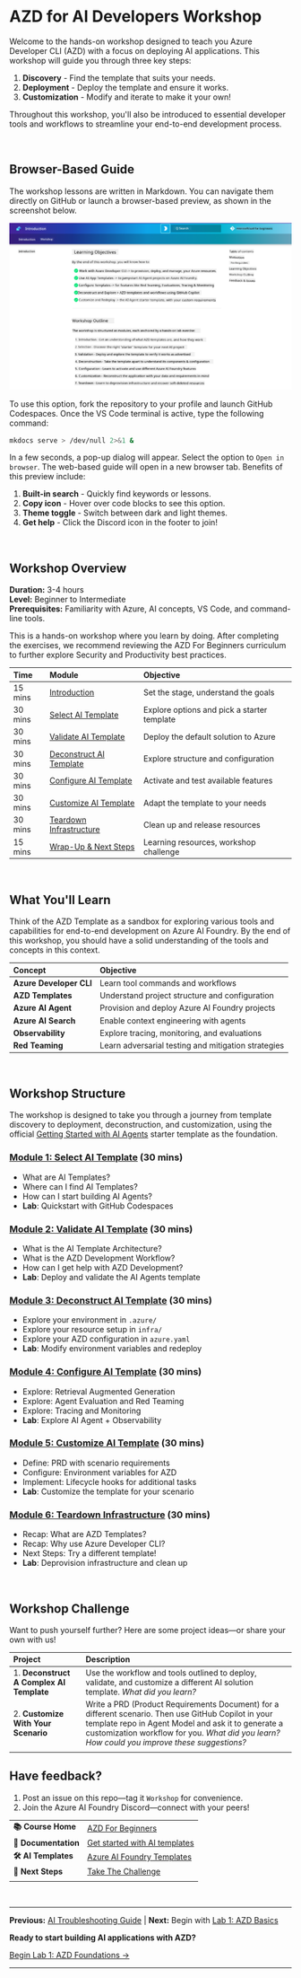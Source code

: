 <!--
CO_OP_TRANSLATOR_METADATA:
{
  "original_hash": "9cc966416ab431c38b2ab863884b196c",
  "translation_date": "2025-09-25T00:36:30+00:00",
  "source_file": "workshop/README.md",
  "language_code": "en"
}
-->
# AZD for AI Developers Workshop

Welcome to the hands-on workshop designed to teach you Azure Developer CLI (AZD) with a focus on deploying AI applications. This workshop will guide you through three key steps:

1. **Discovery** - Find the template that suits your needs.
2. **Deployment** - Deploy the template and ensure it works.
3. **Customization** - Modify and iterate to make it your own!

Throughout this workshop, you'll also be introduced to essential developer tools and workflows to streamline your end-to-end development process.

<br/>

## Browser-Based Guide

The workshop lessons are written in Markdown. You can navigate them directly on GitHub or launch a browser-based preview, as shown in the screenshot below.

![Workshop](../../../translated_images/workshop.75906f133e6f8ba07ab0302ce17f67ff90f357513f3d4c4bbafa5978b10f058b.en.png)

To use this option, fork the repository to your profile and launch GitHub Codespaces. Once the VS Code terminal is active, type the following command:

```bash title="" linenums="0"
mkdocs serve > /dev/null 2>&1 &
```

In a few seconds, a pop-up dialog will appear. Select the option to `Open in browser`. The web-based guide will open in a new browser tab. Benefits of this preview include:

1. **Built-in search** - Quickly find keywords or lessons.
2. **Copy icon** - Hover over code blocks to see this option.
3. **Theme toggle** - Switch between dark and light themes.
4. **Get help** - Click the Discord icon in the footer to join!

<br/>

## Workshop Overview

**Duration:** 3-4 hours  
**Level:** Beginner to Intermediate  
**Prerequisites:** Familiarity with Azure, AI concepts, VS Code, and command-line tools.

This is a hands-on workshop where you learn by doing. After completing the exercises, we recommend reviewing the AZD For Beginners curriculum to further explore Security and Productivity best practices.

| Time | Module  | Objective |
|:---|:---|:---|
| 15 mins | [Introduction](docs/instructions/0-Introduction.md) | Set the stage, understand the goals |
| 30 mins | [Select AI Template](docs/instructions/1-Select-AI-Template.md) | Explore options and pick a starter template | 
| 30 mins | [Validate AI Template](docs/instructions/2-Validate-AI-Template.md) | Deploy the default solution to Azure |
| 30 mins | [Deconstruct AI Template](docs/instructions/3-Deconstruct-AI-Template.md) | Explore structure and configuration |
| 30 mins | [Configure AI Template](docs/instructions/4-Configure-AI-Template.md) | Activate and test available features |
| 30 mins | [Customize AI Template](docs/instructions/5-Customize-AI-Template.md) | Adapt the template to your needs |
| 30 mins | [Teardown Infrastructure](docs/instructions/6-Teardown-Infrastructure.md) | Clean up and release resources |
| 15 mins | [Wrap-Up & Next Steps](docs/instructions/7-Wrap-up.md) | Learning resources, workshop challenge |

<br/>

## What You'll Learn

Think of the AZD Template as a sandbox for exploring various tools and capabilities for end-to-end development on Azure AI Foundry. By the end of this workshop, you should have a solid understanding of the tools and concepts in this context.

| Concept  | Objective |
|:---|:---|
| **Azure Developer CLI** | Learn tool commands and workflows |
| **AZD Templates** | Understand project structure and configuration |
| **Azure AI Agent** | Provision and deploy Azure AI Foundry projects |
| **Azure AI Search** | Enable context engineering with agents |
| **Observability** | Explore tracing, monitoring, and evaluations |
| **Red Teaming** | Learn adversarial testing and mitigation strategies |

<br/>

## Workshop Structure

The workshop is designed to take you through a journey from template discovery to deployment, deconstruction, and customization, using the official [Getting Started with AI Agents](https://github.com/Azure-Samples/get-started-with-ai-agents) starter template as the foundation.

### [Module 1: Select AI Template](docs/instructions/1-Select-AI-Template.md) (30 mins)

- What are AI Templates?
- Where can I find AI Templates?
- How can I start building AI Agents?
- **Lab**: Quickstart with GitHub Codespaces

### [Module 2: Validate AI Template](docs/instructions/2-Validate-AI-Template.md) (30 mins)

- What is the AI Template Architecture?
- What is the AZD Development Workflow?
- How can I get help with AZD Development?
- **Lab**: Deploy and validate the AI Agents template

### [Module 3: Deconstruct AI Template](docs/instructions/3-Deconstruct-AI-Template.md) (30 mins)

- Explore your environment in `.azure/`
- Explore your resource setup in `infra/`
- Explore your AZD configuration in `azure.yaml`
- **Lab**: Modify environment variables and redeploy

### [Module 4: Configure AI Template](docs/instructions/4-Configure-AI-Template.md) (30 mins)

- Explore: Retrieval Augmented Generation
- Explore: Agent Evaluation and Red Teaming
- Explore: Tracing and Monitoring
- **Lab**: Explore AI Agent + Observability

### [Module 5: Customize AI Template](docs/instructions/5-Customize-AI-Template.md) (30 mins)

- Define: PRD with scenario requirements
- Configure: Environment variables for AZD
- Implement: Lifecycle hooks for additional tasks
- **Lab**: Customize the template for your scenario

### [Module 6: Teardown Infrastructure](docs/instructions/6-Teardown-Infrastructure.md) (30 mins)

- Recap: What are AZD Templates?
- Recap: Why use Azure Developer CLI?
- Next Steps: Try a different template!
- **Lab**: Deprovision infrastructure and clean up

<br/>

## Workshop Challenge

Want to push yourself further? Here are some project ideas—or share your own with us!

| Project | Description |
|:---|:---|
|1. **Deconstruct A Complex AI Template** | Use the workflow and tools outlined to deploy, validate, and customize a different AI solution template. _What did you learn?_ |
|2. **Customize With Your Scenario** | Write a PRD (Product Requirements Document) for a different scenario. Then use GitHub Copilot in your template repo in Agent Model and ask it to generate a customization workflow for you. _What did you learn? How could you improve these suggestions?_ |
| | |

## Have feedback?

1. Post an issue on this repo—tag it `Workshop` for convenience.
2. Join the Azure AI Foundry Discord—connect with your peers!

| | | 
|:---|:---|
| **📚 Course Home** | [AZD For Beginners](../README.md) |
| **📖 Documentation** | [Get started with AI templates](https://learn.microsoft.com/en-us/azure/ai-foundry/how-to/develop/ai-template-get-started) |
| **🛠️ AI Templates** | [Azure AI Foundry Templates](https://ai.azure.com/templates) |
| **🚀 Next Steps** | [Take The Challenge](../../../workshop) |
| | |

<br/>

---

**Previous:** [AI Troubleshooting Guide](../docs/troubleshooting/ai-troubleshooting.md) | **Next:** Begin with [Lab 1: AZD Basics](../../../workshop/lab-1-azd-basics)

**Ready to start building AI applications with AZD?**

[Begin Lab 1: AZD Foundations →](./lab-1-azd-basics/README.md)

---

